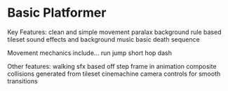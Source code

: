 # Basic Platformer

Key Features:
  clean and simple movement
  paralax background
  rule based tileset
  sound effects and background music
  basic death sequence

Movement mechanics include...
  run
  jump
  short hop
  dash
  
Other features:
  walking sfx based off step frame in animation
  composite collisions generated from tileset
  cinemachine camera controls for smooth transitions
